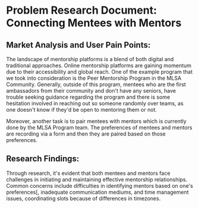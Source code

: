 # Problem Research Document: Connecting Mentees with Mentors 
## Market Analysis and User Pain Points:
The landscape of mentorship platforms is a blend of both digital and traditional approaches. Online mentorship platforms are gaining momentum due to their accessibility and global reach. One of the example program that we took into consideration is the Peer Mentorship Program in the MLSA Community. Generally, outside of this program, mentees who are the first ambassadors from their community and don't have any seniors, have trouble seeking guidance regarding the program and there is some hesitation involved in reaching out so someone randomly over teams, as one doesn't know if they'd be open to mentoring them or not.

Moreover, another task is to pair mentees with mentors which is currently done by the MLSA Program team. The preferences of mentees and mentors are recording via a form and then they are paired based on those preferences.

## Research Findings:
Through research, it's evident that both mentees and mentors face challenges in initiating and maintaining effective mentorship relationships. Common concerns include difficulties in identifying mentors based on one's preferences[, inadequate communication mediums, and time management issues, coordinating slots because of differences in timezones.
